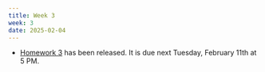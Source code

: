 ```yaml
---
title: Week 3
week: 3
date: 2025-02-04
---
```


- [Homework 3](http://prob140.datahub.berkeley.edu/hub/user-redirect/git-pull?repo=https://github.com/stat88/content-sp25&branch=main&subPath=hw/Homework_03.ipynb) has been released. It is due next Tuesday, February 11th at 5 PM.
